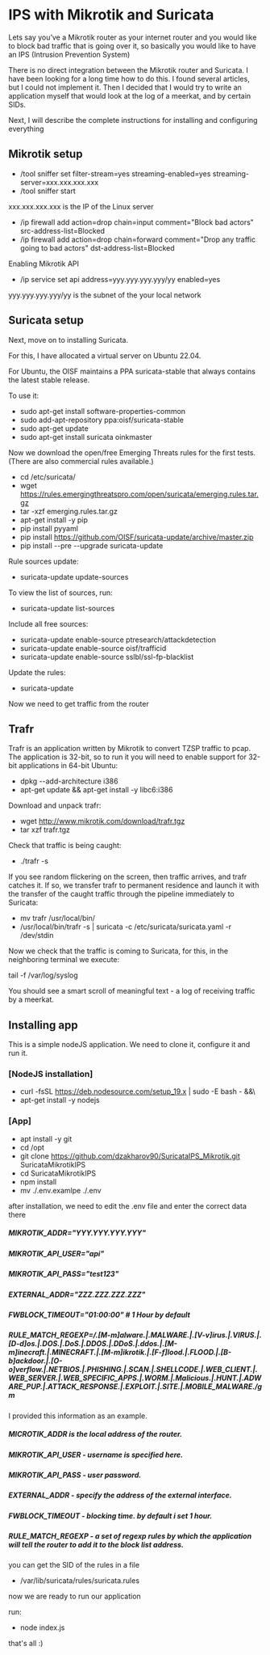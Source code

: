 # IPS with Mikrotik and Suricata

Lets say you’ve a Mikrotik router as your internet router and you would like to block bad traffic that is going over it, so basically you would like to have an IPS (Intrusion Prevention System)

There is no direct integration between the Mikrotik router and Suricata. I have been looking for a long time how to do this. I found several articles, but I could not implement it. Then I decided that I would try to write an application myself that would look at the log of a meerkat, and by certain SIDs.

Next, I will describe the complete instructions for installing and configuring everything

## Mikrotik setup

* /tool sniffer set filter-stream=yes streaming-enabled=yes streaming-server=xxx.xxx.xxx.xxx
* /tool sniffer start

xxx.xxx.xxx.xxx is the IP of the Linux server

* /ip firewall add action=drop chain=input comment="Block bad actors" src-address-list=Blocked
* /ip firewall add action=drop chain=forward comment="Drop any traffic going to bad actors" dst-address-list=Blocked

Enabling Mikrotik API

* /ip service set api address=yyy.yyy.yyy.yyy/yy enabled=yes

yyy.yyy.yyy.yyy/yy is the subnet of the your local network

## Suricata setup

Next, move on to installing Suricata.

For this, I have allocated a virtual server on Ubuntu 22.04.

For Ubuntu, the OISF maintains a PPA suricata-stable that always contains the latest stable release.

To use it:

* sudo apt-get install software-properties-common
* sudo add-apt-repository ppa:oisf/suricata-stable
* sudo apt-get update
* sudo apt-get install suricata oinkmaster

Now we download the open/free Emerging Threats rules for the first tests. (There are also commercial rules available.)

* cd /etc/suricata/
* wget https://rules.emergingthreatspro.com/open/suricata/emerging.rules.tar.gz
* tar -xzf emerging.rules.tar.gz
* apt-get install -y pip
* pip install pyyaml
* pip install https://github.com/OISF/suricata-update/archive/master.zip
* pip install --pre --upgrade suricata-update

Rule sources update:

* suricata-update update-sources

To view the list of sources, run:

* suricata-update list-sources

Include all free sources:

* suricata-update enable-source ptresearch/attackdetection
* suricata-update enable-source oisf/trafficid
* suricata-update enable-source sslbl/ssl-fp-blacklist

Update the rules:
* suricata-update

Now we need to get traffic from the router

## Trafr

Trafr is an application written by Mikrotik to convert TZSP traffic to pcap. The application is 32-bit, so to run it you will need to enable support for 32-bit applications in 64-bit Ubuntu:

* dpkg --add-architecture i386
* apt-get update && apt-get install -y libc6:i386

Download and unpack trafr:

* wget http://www.mikrotik.com/download/trafr.tgz
* tar xzf trafr.tgz

Check that traffic is being caught:

* ./trafr -s

If you see random flickering on the screen, then traffic arrives, and trafr catches it. If so, we transfer trafr to permanent residence and launch it with the transfer of the caught traffic through the pipeline immediately to Suricata:

* mv trafr /usr/local/bin/
* /usr/local/bin/trafr -s | suricata -c /etc/suricata/suricata.yaml -r /dev/stdin

Now we check that the traffic is coming to Suricata, for this, in the neighboring terminal we execute:

tail -f /var/log/syslog

You should see a smart scroll of meaningful text - a log of receiving traffic by a meerkat.

## Installing app

This is a simple nodeJS application. We need to clone it, configure it and run it.

### [NodeJS installation]

* curl -fsSL https://deb.nodesource.com/setup_19.x | sudo -E bash - &&\
* apt-get install -y nodejs

### [App]

* apt install -y git
* cd /opt
* git clone https://github.com/dzakharov90/SuricataIPS_Mikrotik.git SuricataMikrotikIPS
* cd SuricataMikrotikIPS
* npm install
* mv ./.env.examlpe ./.env

after installation, we need to edit the .env file and enter the correct data there

##### MIKROTIK_ADDR="YYY.YYY.YYY.YYY"
##### MIKROTIK_API_USER="api"
##### MIKROTIK_API_PASS="test123"
##### EXTERNAL_ADDR="ZZZ.ZZZ.ZZZ.ZZZ"
##### FWBLOCK_TIMEOUT="01:00:00" # 1 Hour by default
##### RULE_MATCH_REGEXP=/.[M-m]alware.|.MALWARE.|.[V-v]irus.|.VIRUS.|.[D-d]os.|.DOS.|.DoS.|.DDOS.|.DDoS.|.ddos.|.[M-m]inecraft.|.MINECRAFT.|.[M-m]ikrotik.|.[F-f]lood.|.FLOOD.|.[B-b]ackdoor.|.[O-o]verflow.|.NETBIOS.|.PHISHING.|.SCAN.|.SHELLCODE.|.WEB_CLIENT.|.WEB_SERVER.|.WEB_SPECIFIC_APPS.|.WORM.|.Malicious.|.HUNT.|.ADWARE_PUP.|.ATTACK_RESPONSE.|.EXPLOIT.|.SITE.|.MOBILE_MALWARE./gm

I provided this information as an example.

##### MICROTIK_ADDR is the local address of the router.
##### MIKROTIK_API_USER - username is specified here.
##### MIKROTIK_API_PASS - user password.
##### EXTERNAL_ADDR - specify the address of the external interface.
##### FWBLOCK_TIMEOUT - blocking time. by default i set 1 hour.
##### RULE_MATCH_REGEXP - a set of regexp rules by which the application will tell the router to add it to the block list address.

you can get the SID of the rules in a file 
* /var/lib/suricata/rules/suricata.rules

now we are ready to run our application

run:

* node index.js

that's all :)
